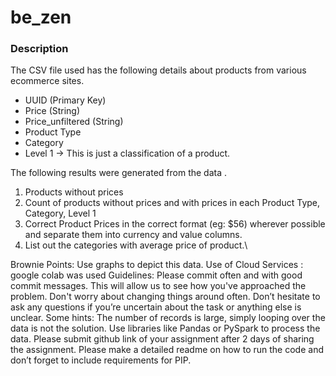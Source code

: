 # be_zen

### Description
The CSV file used has the following details about products from various ecommerce sites.
* UUID (Primary Key)
* Price (String)
* Price_unfiltered (String)
* Product Type
* Category
* Level 1 -> This is just a classification of a product.

The following results were generated from the data .
1. Products without prices
2. Count of products without prices and with prices in each Product Type, Category, Level 1
3. Correct Product Prices in the correct format (eg: $56) wherever possible and separate them into currency and value columns.
4. List out the categories with average price of product.\

Brownie Points:  Use graphs to depict this data. 
Use of Cloud Services : google colab was used
Guidelines:
Please commit often and with good commit messages. This will allow us to see how you've approached the problem. Don't worry about changing things around often.
Don’t hesitate to ask any questions if you’re uncertain about the task or anything else is unclear.
Some hints: The number of records is large, simply looping over the data is not the solution. Use libraries like Pandas or PySpark to process the data.
Please submit github link of your assignment after 2 days of sharing the assignment.
Please make a detailed readme on how to run the code and don’t forget to include requirements for PIP.

